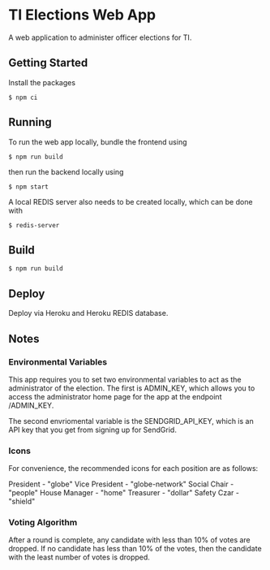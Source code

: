 # TI Elections Web App
A web application to administer officer elections for TI.

## Getting Started 

Install the packages
```
$ npm ci
```

## Running

To run the web app locally, bundle the frontend using
```
$ npm run build
```
then run the backend locally using
```
$ npm start
```
A local REDIS server also needs to be created locally, which can be done with
```
$ redis-server
```

## Build

```
$ npm run build
```
## Deploy 

Deploy via Heroku and Heroku REDIS database. 

## Notes

### Environmental Variables

This app requires you to set two environmental variables to act as the administrator of the election. The first is ADMIN_KEY, which allows you to access the administrator home page for the app at the endpoint /ADMIN_KEY. 

The second envriomental variable is the SENDGRID_API_KEY, which is an API key that you get from signing up for SendGrid.

### Icons

For convenience, the recommended icons for each position are as follows:

President - "globe"
Vice President - "globe-network"
Social Chair - "people"
House Manager - "home"
Treasurer - "dollar"
Safety Czar - "shield"

### Voting Algorithm
After a round is complete, any candidate with less than 10% of votes are dropped. If no candidate has less than 10% of the votes, then the candidate with the least number of votes is dropped.
